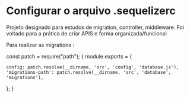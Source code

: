 
# Configurar o arquivo .sequelizerc
Projeto designado para estudos de migration, controller, middleware. 
Foi voltado para a prática de criar APIS e forma organizada/funcional

Para realizar as migrations :


const patch = require("path");
{
module.exports = {

    config: patch.resolve(__dirname, 'src', 'config', 'database.js'),
    'migrations-path': patch.resolve(__dirname, 'src', 'database', 'migrations'),
};
} 
